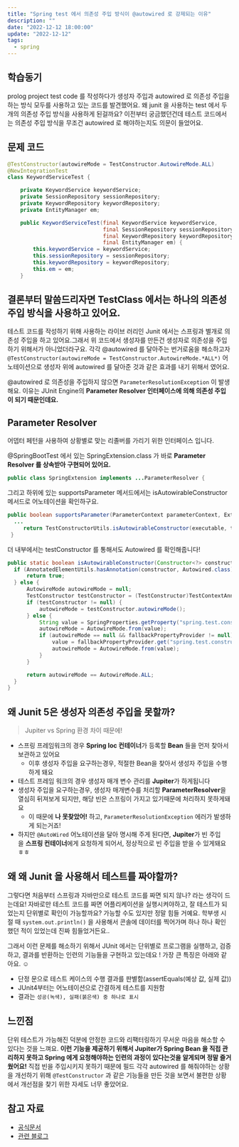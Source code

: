 ```yaml
---
title: "Spring test 에서 의존성 주입 방식이 @autowired 로 강제되는 이유"
description: ""
date: "2022-12-12 18:00:00"
update: "2022-12-12"
tags:
  - spring 
---
```


## 학습동기

prolog project test code 를 작성하다가 생성자 주입과 autowired 로 의존성 주입을 하는 방식 모두를 사용하고 있는 코드를 발견했어요. 왜 junit 을 사용하는 test 에서 두개의 의존성 주입 방식을 사용하게 된걸까요?  이전부터 궁금했던건데 테스트 코드에서는 의존성 주입 방식을 무조건 autowired 로 해야하는지도 의문이 들었어요. 

## 문제 코드

```java
@TestConstructor(autowireMode = TestConstructor.AutowireMode.ALL)
@NewIntegrationTest
class KeywordServiceTest {

    private KeywordService keywordService;
    private SessionRepository sessionRepository;
    private KeywordRepository keywordRepository;
    private EntityManager em;

    public KeywordServiceTest(final KeywordService keywordService,
                              final SessionRepository sessionRepository,
                              final KeywordRepository keywordRepository,
                              final EntityManager em) {
        this.keywordService = keywordService;
        this.sessionRepository = sessionRepository;
        this.keywordRepository = keywordRepository;
        this.em = em;
    }
```

## 결론부터 말씀드리자면 TestClass 에서는 하나의 의존성 주입 방식을 사용하고 있어요.

테스트 코드를 작성하기 위해 사용하는 라이브 러리인 Junit 에서는 스프링과 별개로 의존성 주입을 하고 있어요.그래서 위 코드에서 생성자를 만든건 생성자로 의존성을 주입하기 위해서가 아니었더라구요. 각각 @autowired 를 달아주는 번거로움을 해소하고자 `@TestConstructor(autowireMode = TestConstructor.AutowireMode.*ALL*)`  어노테이션으로 생성자 위에 autowired 를 달아준 것과 같은 효과를 내기 위해서 였어요. 

@autowired 로 의존성을 주입하지 않으면 `ParameterResolutionException`  이 발생해요.  이유는  JUnit Engine의 **Parameter Resolver 인터페이스에 의해 의존성 주입이 되기 때문인데요.** 

## **Parameter Resolver**

어뎁터 페턴을 사용하여 상황별로 맞는 리졸버를 가리기 위한 인터페이스 입니다. 

@SpringBootTest 에서 있는 SpringExtension.class 가 바로 **Parameter Resolver  를 상속받아 구현되어 있어요.** 

```java
public class SpringExtension implements ...ParameterResolver {
```

그리고 하위에 있는 supportsParameter 메서드에서는 isAutowirableConstructor 메서드로 어노테이션을 확인하구요.

```java
public boolean supportsParameter(ParameterContext parameterContext, ExtensionContext extensionContext) {
  ...
     return TestConstructorUtils.isAutowirableConstructor(executable, testClass, junitPropertyProvider) || ApplicationContext.class.isAssignableFrom(parameter.getType()) || this.supportsApplicationEvents(parameterContext) || ParameterResolutionDelegate.isAutowirable(parameter, parameterContext.getIndex());
 }
```

더 내부에서는 testConstructor 를 통해서도 Autowired 를 확인해줍니다!

```java
public static boolean isAutowirableConstructor(Constructor<?> constructor, Class<?> testClass, @Nullable PropertyProvider fallbackPropertyProvider) {
  if (AnnotatedElementUtils.hasAnnotation(constructor, Autowired.class)) {
      return true;
  } else {
      AutowireMode autowireMode = null;
      TestConstructor testConstructor = (TestConstructor)TestContextAnnotationUtils.findMergedAnnotation(testClass, TestConstructor.class);
      if (testConstructor != null) {
          autowireMode = testConstructor.autowireMode();
      } else {
          String value = SpringProperties.getProperty("spring.test.constructor.autowire.mode");
          autowireMode = AutowireMode.from(value);
          if (autowireMode == null && fallbackPropertyProvider != null) {
              value = fallbackPropertyProvider.get("spring.test.constructor.autowire.mode");
              autowireMode = AutowireMode.from(value);
          }
      }

      return autowireMode == AutowireMode.ALL;
  }
}
```

## 왜 Junit 5은 생성자 의존성 주입을 못할까?

> Jupiter vs Spring 환경 차이 때문에!
> 
- 스프링 프레임워크의 경우 **Spring Ioc 컨테이너**가 등록할 **Bean** 들을 먼저 찾아서 보관하고 있어요
    - 이후 생성자 주입을 요구하는경우, 적절한 Bean을 찾아서 생성자 주입을 수행하게 돼요
- 테스트 프레임 워크의 경우 생성자 매개 변수 관리를 **Jupiter**가 하게됩니다
- 생성자 주입을 요구하는경우, 생성자 매개변수를 처리할 **ParameterResolver**을 열심히 뒤져보게 되지만, 해당 빈은 스프링이 가지고 있기때문에 처리하지 못하게돼요
    - 이 때문에 **나 못찾았어!** 하고, `ParameterResolutionException` 에러가 발생하게 되는거죠!
- 하지만 `@AutoWired` 어노테이션을 달아 명시해 주게 된다면, **Jupiter**가 빈 주입을 **스프링 컨테이너**에게 요청하게 되어서, 정상적으로 빈 주입을 받을 수 있게돼요 ㅎㅎ

## 왜 왜 Junit 을 사용해서 테스트를 짜야할까?

그렇다면 처음부터 스프링과 자바만으로 테스트 코드를 짜면 되지 않나? 라는 생각이 드는데요! 자바로만 테스트 코드를 짜면 어플리케이션을 실행시켜야하고, 잘 테스트가 되었는지 단위별로 확인이 가능할까요? 가능할 수도 있지만 정말 힘들 거예요. 학부생 시절 때 `system.out.println()` 을 사용해서 콘솔에 데이터를 찍어가며 하나 하나 확인 했던 적이 있었는데 진짜 힘들었거든요.. 

그래서 이런 문제를 해소하기 위해서 JUnit 에서는 단위별로 프로그램을 실행하고, 검증하고, 결과를 반환하는 인련의 기능들을 구현하고 있는데요 ! 가장 큰 특징은 아래와 같아요. ☺️

- 단정 문으로 테스트 케이스의 수행 결과를 판별함(assertEquals(예상 값, 실제 값))
- JUnit4부터는 어노테이션으로 간결하게 테스트를 지원함
- 결과는 `성공(녹색), 실패(붉은색) 중 하나로 표시`

## 느낀점

단위 테스트가 가능해진 덕분에 안정한 코드와 리팩터링하기 무서운 마음을 해소할 수 있다는 것을 느껴요.  **이런 기능을 제공하기 위해서 Jupiter가  Spring Bean 을 직접 관리하지 못하고  Spring 에게 요청해야하는 인련의 과정이 있다는것을 알게되며 정말 즐거웠어요!** 직접 빈을 주입시키지 못하기 때문에 필드 각각 autowired 를 해줘야하는 상황을 개선하기 위해 `@TestConstructor`  과 같은 기능들을 만든 것을 보면서 불편한 상황에서 개선점을 찾기 위한 자세도 너무 좋았어요. 

## 참고 자료

- [공식문서](https://junit.org/junit5/docs/current/user-guide/#writing-tests-dependency-injection)
- [관련 블로그](https://docs.spring.io/spring-framework/docs/current/javadoc-api/org/springframework/test/context/TestConstructor.html)